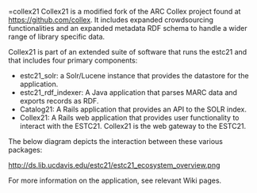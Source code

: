 =collex21
Collex21 is a modified fork of the ARC Collex project found at https://github.com/collex.  It includes expanded crowdsourcing functionalities and an expanded metadata RDF schema to handle a wider range of library specific data.

Collex21 is part of an extended suite of software that runs the estc21 <beta available at estc21.ucr.edu> and that includes four primary components:

* estc21_solr:  a Solr/Lucene instance that provides the datastore for the application.
* estc21_rdf_indexer:  A Java application that parses MARC data and exports records as RDF.
* Catalog21:  A Rails application that provides an API to the SOLR index.
* Collex21:  A Rails web application that provides user functionality to interact with the ESTC21.  Collex21 is the web gateway to the ESTC21.

The below diagram depicts the interaction between these various packages:


http://ds.lib.ucdavis.edu/estc21/estc21_ecosystem_overview.png

For more information on the application, see relevant Wiki pages.



